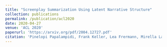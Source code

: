 ```yaml
---
title: "Screenplay Summarization Using Latent Narrative Structure"
collection: publications
permalink: /publication/acl2020
date: 2020-04-27
venue: 'ACL 2020'
paperurl: 'https://arxiv.org/pdf/2004.12727.pdf'
citation: 'Pinelopi Papalampidi, Frank Keller, Lea Frermann, Mirella Lapata'
---
```

